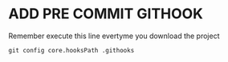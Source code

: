 # ADD PRE COMMIT GITHOOK

Remember execute this line evertyme you download the project 

```
git config core.hooksPath .githooks 
```
